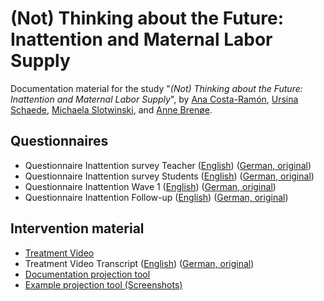 # (Not) Thinking about the Future: Inattention and Maternal Labor Supply
Documentation material for the study "_(Not) Thinking about the Future: Inattention and Maternal Labor Supply_", by [Ana Costa-Ramón](https://sites.google.com/view/anamariacostaramon), [Ursina Schaede](https://ursinaschaede.github.io/), [Michaela Slotwinski](https://sites.google.com/site/michaelaslotwinski/home), and [Anne Brenøe](https://sites.google.com/view/aabrenoe/home).

## Questionnaires
- Questionnaire Inattention survey Teacher ([English](https://anacostaramon.github.io/mls/Q_Inattention_teachers_E.pdf)) ([German, original](https://anacostaramon.github.io/mls/Q_Inattention_teachers_G.pdf))
- Questionnaire Inattention survey Students ([English](https://anacostaramon.github.io/mls/Q_Inattention_students_E.pdf)) ([German, original](https://anacostaramon.github.io/mls/Q_Inattention_students_G.pdf))
- Questionnaire Inattention Wave 1 ([English](https://anacostaramon.github.io/mls/Q_W1_E.pdf)) ([German, original](https://anacostaramon.github.io/mls/Q_W1_G.pdf))
- Questionnaire Inattention Follow-up ([English](https://anacostaramon.github.io/mls/Q_FU_E.pdf)) ([German, original](https://anacostaramon.github.io/mls/Q_FU_G.pdf))

## Intervention material
- [Treatment Video](https://anacostaramon.github.io/mls/Treatment_video.mp4)
- Treatment Video Transcript ([English](https://anacostaramon.github.io/mls/Transcript_V_E.pdf)) ([German, original](https://anacostaramon.github.io/mls/Transcript_V_G.pdf))
- [Documentation projection tool](https://anacostaramon.github.io/mls/doc_projectiontool.pdf)
- [Example projection tool (Screenshots)](https://anacostaramon.github.io/mls/Projectiontool_example.pdf)


